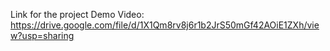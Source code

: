 ﻿Link for the project Demo Video:
https://drive.google.com/file/d/1X1Qm8rv8j6r1b2JrS50mGf42AOiE1ZXh/view?usp=sharing

